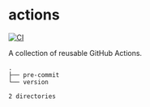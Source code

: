 # actions

[![CI](https://github.com/markushinz/actions/actions/workflows/ci.yaml/badge.svg)](https://github.com/markushinz/actions/actions/workflows/ci.yaml)

A collection of reusable GitHub Actions.

```
.
├── pre-commit
└── version

2 directories
```
